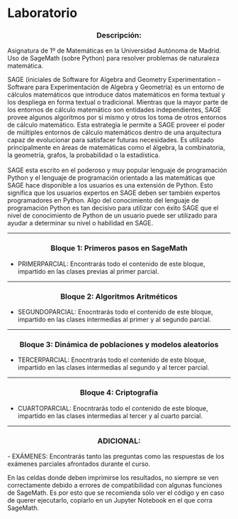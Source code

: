 # Laboratorio

<h3 align="center">Descripción:</h3>
<p>Asignatura de 1º de Matemáticas en la Universidad Autónoma de Madrid. Uso de SageMath (sobre Python) para resolver problemas de naturaleza matemática.
<br>

SAGE (iniciales de Software for Algebra and Geometry Experimentation – Software para Experimentación de Algebra y Geometría) es un entorno de cálculos matemáticos que introduce datos matemáticos en forma textual y los despliega en forma textual o tradicional. Mientras que la mayor parte de los entornos de cálculo matemático son entidades independientes, SAGE provee algunos algoritmos por si mismo y otros los toma de otros entornos de cálculo matemático. Esta estrategia le permite a SAGE proveer el poder de múltiples entornos de cálculo matemáticos dentro de una arquitectura capaz de evolucionar para satisfacer futuras necesidades. Es utilizado principalmente en áreas de matemáticas como el álgebra, la combinatoria, la geometría, grafos, la probabilidad o la estadística.  
 <br>
SAGE esta escrito en el poderoso y muy popular lenguaje de programación Python y el lenguaje de programación orientado a las matemáticas que SAGE hace disponible a los usuarios es una extensión de Python. Esto significa que los usuarios expertos en SAGE deben ser también expertos programadores en Python. Algo del conocimiento del lenguaje de programación Python es tan decisivo para utilizar con éxito SAGE que el nivel de conocimiento de Python de un usuario puede ser utilizado para ayudar a determinar su nivel o habilidad en SAGE.</p>

----------------------------------------------------------------------------------------------------------------------------------------------------------------------
  <h3 align="center">Bloque 1: Primeros pasos en SageMath</h3>
  

  - PRIMERPARCIAL: Encontrarás todo el contenido de este bloque, impartido en las clases previas al primer parcial.

-----------------------------------------------------------------------------------------------------------------------------------------------------------------------
  <h3 align="center">Bloque 2: Algoritmos Aritméticos</h3>
  
  - SEGUNDOPARCIAL: Enocntrarás todo el contenido de este bloque, impartido en las clases intermedias al primer y al segundo parcial.
  
--------------------------------------------------------------------------------------------------------------------------------------------------------------------
  <h3 align="center">Bloque 3: Dinámica de poblaciones y modelos aleatorios</h3>
  
  - TERCERPARCIAL: Enocntrarás todo el contenido de este bloque, impartido en las clases intermedias al segundo y al tercer parcial.
 
-----------------------------------------------------------------------------------------------------------------------------------------------------------------------
  <h3 align="center">Bloque 4: Criptografía</h3>
  
  - CUARTOPARCIAL: Enocntrarás todo el contenido de este bloque, impartido en las clases intermedias al tercer y al cuarto parcial.
  
---
  
  <h3 align="center">ADICIONAL:</h3>
- EXÁMENES: Encontrarás tanto las preguntas como las respuestas de los exámenes parciales afrontados durante el curso.

En las celdas donde deben imprimirse los resultados, no siempre se ven correctamente debido a errores de compatibilidad con algunas funciones de SageMath. Es por esto que se recomienda sólo ver el código y en caso de querer ejecutarlo, copiarlo en un Jupyter Notebook en el que corra SageMath.

